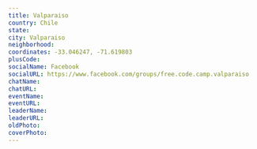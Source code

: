 ```yaml
---
title: Valparaiso
country: Chile
state: 
city: Valparaiso
neighborhood: 
coordinates: -33.046247, -71.619803
plusCode:
socialName: Facebook
socialURL: https://www.facebook.com/groups/free.code.camp.valparaiso
chatName:
chatURL:
eventName:
eventURL:
leaderName:
leaderURL:
oldPhoto: 
coverPhoto:
---
```

